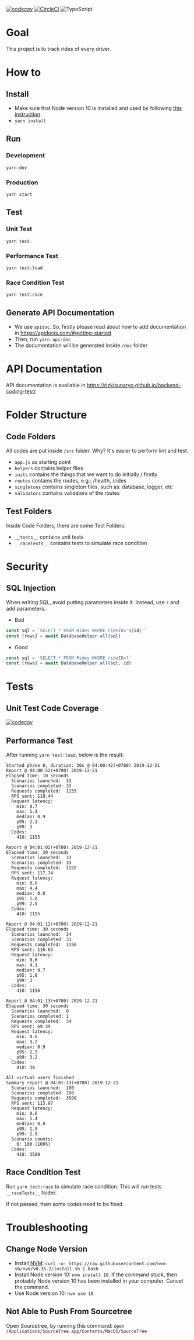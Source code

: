 [![codecov](https://codecov.io/gh/rizkisunaryo/backend-coding-test/branch/master/graph/badge.svg)](https://codecov.io/gh/rizkisunaryo/backend-coding-test)
[![CircleCI](https://circleci.com/gh/rizkisunaryo/backend-coding-test.svg?style=svg)](https://circleci.com/gh/rizkisunaryo/backend-coding-test)
![TypeScript](https://camo.githubusercontent.com/21132e0838961fbecb75077042aa9b15bc0bf6f9/68747470733a2f2f62616467656e2e6e65742f62616467652f4275696c74253230576974682f547970655363726970742f626c7565)

# Goal

This project is to track rides of every driver.

# How to

## Install
- Make sure that Node version 10 is installed and used by following [this instruction](#change-node-version).
- `yarn install`

## Run

### Development
`yarn dev`

### Production
`yarn start`

## Test

### Unit Test
`yarn test`

### Performance Test
`yarn test:load`

### Race Condition Test
`yarn test:race`

## Generate API Documentation
- We use `apidoc`. So, firstly please read about how to add documentation in https://apidocjs.com/#getting-started
- Then, run `yarn api-doc`
- The documentation will be generated inside `/doc` folder

# API Documentation
API documentation is available in https://rizkisunaryo.github.io/backend-coding-test/

# Folder Structure

## Code Folders
All codes are put inside `/src` folder. Why? It's easier to perform lint and test.
- `app.js` as starting point
- `helpers` contains helper files
- `inits` contains the things that we want to do initially / firstly
- `routes` contains the routes, e.g.: /health, /rides
- `singletons` contains singleton files, such as: database, logger, etc
- `validators` contains validators of the routes

## Test Folders
Inside Code Folders, there are some Test Folders:
- `__tests__` contains unit tests
- `__raceTests__` contains tests to simulate race condition

# Security

## SQL Injection
When writing SQL, avoid putting parameters inside it. Instead, use `?` and add parameters.
- Bad
```js
const sql = `SELECT * FROM Rides WHERE rideID='${id}'`
const [rows] = await DatabaseHelper.all(sql)
```
- Good
```js
const sql = `SELECT * FROM Rides WHERE rideID=?`
const [rows] = await DatabaseHelper.all(sql, id)
```

# Tests
## Unit Test Code Coverage
[![codecov](https://codecov.io/gh/rizkisunaryo/backend-coding-test/branch/master/graph/badge.svg)](https://codecov.io/gh/rizkisunaryo/backend-coding-test)

## Performance Test
After running `yarn test:load`, below is the result:
```
Started phase 0, duration: 30s @ 04:00:42(+0700) 2019-12-21
Report @ 04:00:52(+0700) 2019-12-21
Elapsed time: 10 seconds
  Scenarios launched:  33
  Scenarios completed: 33
  Requests completed:  1155
  RPS sent: 119.44
  Request latency:
    min: 0.7
    max: 5.4
    median: 0.9
    p95: 2.1
    p99: 3
  Codes:
    410: 1155

Report @ 04:01:02(+0700) 2019-12-21
Elapsed time: 20 seconds
  Scenarios launched:  33
  Scenarios completed: 33
  Requests completed:  1155
  RPS sent: 117.74
  Request latency:
    min: 0.6
    max: 4.4
    median: 0.8
    p95: 1.8
    p99: 2.5
  Codes:
    410: 1155

Report @ 04:01:12(+0700) 2019-12-21
Elapsed time: 30 seconds
  Scenarios launched:  34
  Scenarios completed: 33
  Requests completed:  1156
  RPS sent: 116.65
  Request latency:
    min: 0.6
    max: 4.1
    median: 0.7
    p95: 1.8
    p99: 3
  Codes:
    410: 1156

Report @ 04:01:13(+0700) 2019-12-21
Elapsed time: 30 seconds
  Scenarios launched:  0
  Scenarios completed: 1
  Requests completed:  34
  RPS sent: 69.39
  Request latency:
    min: 0.6
    max: 3.2
    median: 0.9
    p95: 2.5
    p99: 3.2
  Codes:
    410: 34

All virtual users finished
Summary report @ 04:01:13(+0700) 2019-12-21
  Scenarios launched:  100
  Scenarios completed: 100
  Requests completed:  3500
  RPS sent: 115.97
  Request latency:
    min: 0.6
    max: 5.4
    median: 0.8
    p95: 1.9
    p99: 2.9
  Scenario counts:
    0: 100 (100%)
  Codes:
    410: 3500
```

## Race Condition Test
Run `yarn test:race` to simulate race condition. This will run tests `__raceTests__` folder.

If not passed, then some codes need to be fixed.

# Troubleshooting

## Change Node Version
- Install [NVM](https://github.com/nvm-sh/nvm): `curl -o- https://raw.githubusercontent.com/nvm-sh/nvm/v0.35.2/install.sh | bash`
- Install Node version 10: `nvm install 10`. If the command stuck, then probably Node version 10 has been installed in your computer. Cancel the command.
- Use Node version 10: `nvm use 10`

## Not Able to Push From Sourcetree
Open Sourcetree, by running this command: `open /Applications/SourceTree.app/Contents/MacOS/SourceTree`
